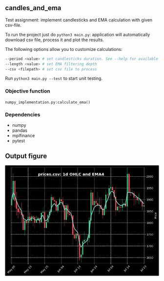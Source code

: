 ## candles_and_ema

Test assignment: implement candlesticks and EMA calculation with given 
csv-file. 

To run the project just do `python3 main.py`: application will automatically 
download csv file, process it and plot the results.

The following options allow you to customize calculations:
```bash
--period <value> # set candlesticks duration. See --help for available options
--length <value> # set EMA filtering depth
--csv <filepath> # set csv file to process
```

Run `python3 main.py --test` to start unit testing.

### Objective function

`numpy_implementation.py:calculate_ema()`

### Dependencies

- numpy
- pandas
- mplfinance
- pytest


## Output figure

![numpy implementation](./figure.png)


